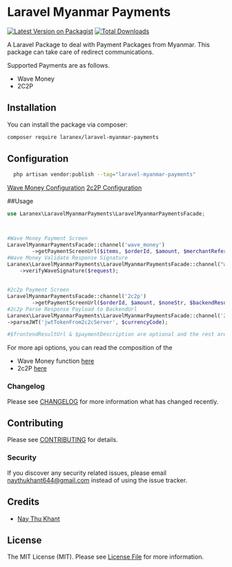 # Laravel Myanmar Payments

[![Latest Version on Packagist](https://img.shields.io/packagist/v/Laranex/laravel-myanmar-payments.svg?style=flat-square)](https://packagist.org/packages/Laranex/laravel-myanmar-payments)
[![Total Downloads](https://img.shields.io/packagist/dt/Laranex/laravel-myanmar-payments.svg?style=flat-square)](https://packagist.org/packages/Laranex/laravel-myanmar-payments)

A Laravel Package to deal with Payment Packages from Myanmar. This package can take care of redirect communications.

Supported Payments are as follows.

- Wave Money
- 2C2P

## Installation

You can install the package via composer:

```bash
composer require laranex/laravel-myanmar-payments
```

## Configuration

```bash
  php artisan vendor:publish --tag="laravel-myanmar-payments"
```

[Wave Money Configuration](https://github.com/DigitalMoneyMyanmar/wppg-documentation#23-environment)
[2c2P Configuration](https://developer.2c2p.com/docs/redirect-api-integrate-with-payment)

##Usage

```php
use Laranex\LaravelMyanmarPayments\LaravelMyanmarPaymentsFacade;



#Wave Money Payment Screen
LaravelMyanmarPaymentsFacade::channel('wave_money')
        ->getPaymentScreenUrl($items, $orderId, $amount, $merchantReferenceId, $backendResultUrl, $frontendResultUrl, $paymentDescription);
#Wave Money Validate Response Signature
Laranex\LaravelMyanmarPayments\LaravelMyanmarPaymentsFacade::channel("wave_money")
    ->verifyWaveSignature($request);   
   
      
#2c2p Payment Screen
LaravelMyanmarPaymentsFacade::channel('2c2p')
        ->getPaymentScreenUrl($orderId, $amount, $noneStr, $backendResultUrl,$currencyCode, $frontendResultUrl, $paymentDescription, $userDefined)
#2c2p Parse Response Payload to BackendUrl
Laranex\LaravelMyanmarPayments\LaravelMyanmarPaymentsFacade::channel('2c2p')
->parseJWT('jwtTokenFrom2c2cServer', $currencyCode);

#$frontendResultUrl & $paymentDescription are optional and the rest are mandatory.
```

For more api options, you can read the composition of the
- Wave Money function [here](src/WaveMoney.php)
- 2c2P [here](src/TwoCTwoP.php)

### Changelog

Please see [CHANGELOG](CHANGELOG.md) for more information what has changed recently.

## Contributing

Please see [CONTRIBUTING](CONTRIBUTING.md) for details.

### Security

If you discover any security related issues, please email naythukhant644@gmail.com instead of using the issue tracker.

## Credits

- [Nay Thu Khant](https://github.com/naythukhant)

## License

The MIT License (MIT). Please see [License File](LICENSE.md) for more information.
